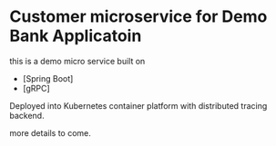 # Customer microservice for Demo Bank Applicatoin
this is a demo micro service built on
* [Spring Boot]
* [gRPC]

Deployed into Kubernetes container platform with distributed tracing backend.

more details to come.